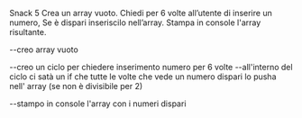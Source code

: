 Snack 5
Crea un array vuoto.
Chiedi per 6 volte all’utente di inserire un numero,
Se è dispari inseriscilo nell’array.
Stampa in console l'array risultante.

--creo array vuoto

--creo un ciclo per chiedere inserimento numero per 6 volte
--all'interno del ciclo ci satà un if che tutte le volte che vede un numero dispari lo pusha nell' array (se non è divisibile per 2)

--stampo in console l'array con i numeri dispari